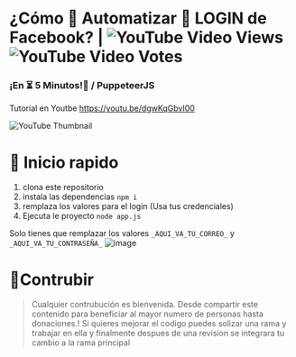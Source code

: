 # ¿Cómo 🤖 Automatizar 🔐 LOGIN de Facebook?  | ![YouTube Video Views](https://img.shields.io/youtube/views/dgwKqGbvI00?style=social) ![YouTube Video Votes](https://img.shields.io/youtube/likes/dgwKqGbvI00?style=social&withDislikes)
### ¡En ⏳ 5 Minutos!🤯 / PuppeteerJS 

Tutorial en Youtbe https://youtu.be/dgwKqGbvI00

![YouTube Thumbnail](https://user-images.githubusercontent.com/8978470/101021339-cf2c5b80-353d-11eb-881f-a124fd295632.png)


# 🚀 Inicio rapido

1. clona este repositorio 
1. instala las dependencias ``npm i``
1. remplaza los valores para el login (Usa tus credenciales)
1. Ejecuta le proyecto `node app.js`

Solo tienes que remplazar los valores `_AQUI_VA_TU_CORREO_` y `_AQUI_VA_TU_CONTRASEÑA_`
![image](https://user-images.githubusercontent.com/8978470/101021901-9345c600-353e-11eb-93d9-6ed53d2d53f1.png)

# 🤝Contrubir
> Cualquier contrubución es bienvenida. Desde compartir este contenido para beneficiar al mayor numero de personas hasta donaciones.! Si quieres mejorar el codigo puedes solizar una rama y trabajar en ella y finalmente despues de una revision se integrara tu cambio a la rama principal





